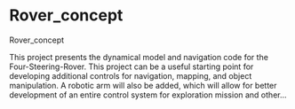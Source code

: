 # Rover_concept
Rover_concept

This project presents the dynamical model and navigation code for the Four-Steering-Rover.
This project can be a useful starting point for developing additional controls for navigation, mapping, and object manipulation.
A robotic arm will also be added, which will allow for better development of an entire control system for exploration mission and other...
